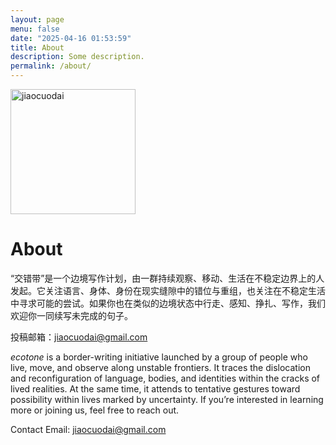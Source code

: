 ```yaml
---
layout: page
menu: false
date: "2025-04-16 01:53:59"
title: About
description: Some description.
permalink: /about/
---
```


<img class="img-rounded" src="https://cdn.jsdelivr.net/gh/jiaocuodai/blog@master/assets/img/uploads/profile.JPG" 
alt="jiaocuodai" width="200">

# About

“交错带”是一个边境写作计划，由一群持续观察、移动、生活在不稳定边界上的人发起。它关注语言、身体、身份在现实缝隙中的错位与重组，也关注在不稳定生活中寻求可能的尝试。如果你也在类似的边境状态中行走、感知、挣扎、写作，我们欢迎你一同续写未完成的句子。

投稿邮箱：jiaocuodai@gmail.com

_ecotone_ is a border-writing initiative launched by a group of people who live, move, and observe along unstable frontiers. It traces the dislocation and reconfiguration of language, bodies, and identities within the cracks of lived realities. At the same time, it attends to tentative gestures toward possibility within lives marked by uncertainty. If you’re interested in learning more or joining us, feel free to reach out.

Contact Email: jiaocuodai@gmail.com
